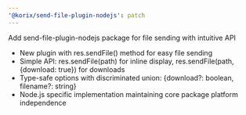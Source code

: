 ```yaml
---
'@korix/send-file-plugin-nodejs': patch
---
```


Add send-file-plugin-nodejs package for file sending with intuitive API

- New plugin with res.sendFile() method for easy file sending
- Simple API: res.sendFile(path) for inline display, res.sendFile(path, {download: true}) for downloads
- Type-safe options with discriminated union: {download?: boolean, filename?: string}
- Node.js specific implementation maintaining core package platform independence
